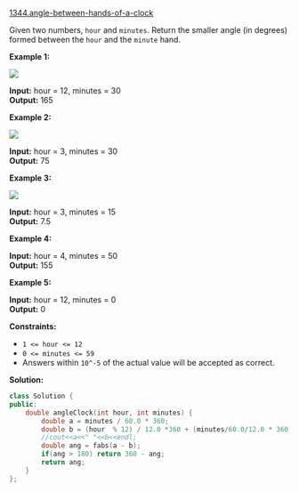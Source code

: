 [1344.angle-between-hands-of-a-clock](https://leetcode.com/problems/angle-between-hands-of-a-clock/)  

Given two numbers, `hour` and `minutes`. Return the smaller angle (in degrees) formed between the `hour` and the `minute` hand.

**Example 1:**

![](https://assets.leetcode.com/uploads/2019/12/26/sample_1_1673.png)

  
**Input:** hour = 12, minutes = 30  
**Output:** 165  

**Example 2:**

![](https://assets.leetcode.com/uploads/2019/12/26/sample_2_1673.png)

  
**Input:** hour = 3, minutes = 30  
**Output:** 75  

**Example 3:**

**![](https://assets.leetcode.com/uploads/2019/12/26/sample_3_1673.png)**

  
**Input:** hour = 3, minutes = 15  
**Output:** 7.5  

**Example 4:**

  
**Input:** hour = 4, minutes = 50  
**Output:** 155  

**Example 5:**

  
**Input:** hour = 12, minutes = 0  
**Output:** 0  

**Constraints:**

*   `1 <= hour <= 12`
*   `0 <= minutes <= 59`
*   Answers within `10^-5` of the actual value will be accepted as correct.  



**Solution:**  

```cpp
class Solution {
public:
    double angleClock(int hour, int minutes) {
        double a = minutes / 60.0 * 360;
        double b = (hour  % 12) / 12.0 *360 + (minutes/60.0/12.0 * 360);
        //cout<<a<<" "<<b<<endl;
        double ang = fabs(a - b);
        if(ang > 180) return 360 - ang;
        return ang;
    }
};
```
      